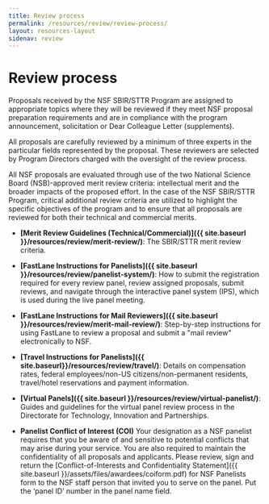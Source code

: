 ```yaml
---
title: Review process
permalink: /resources/review/review-process/
layout: resources-layout
sidenav: review
---
```

# Review process

Proposals received by the NSF SBIR/STTR Program are assigned to appropriate topics where they will be reviewed if they meet NSF proposal preparation requirements and are in compliance with the program announcement, solicitation or Dear Colleague Letter (supplements).

All proposals are carefully reviewed by a minimum of three experts in the particular fields represented by the proposal. These reviewers are selected by Program Directors charged with the oversight of the review process.

All NSF proposals are evaluated through use of the two National Science Board (NSB)-approved merit review criteria: intellectual merit and the broader impacts of the proposed effort. In the case of the NSF SBIR/STTR Program, critical additional review criteria are utilized to highlight the specific objectives of the program and to ensure that all proposals are reviewed for both their technical and commercial merits.

- **[Merit Review Guidelines (Technical/Commercial)]({{ site.baseurl }}/resources/review/merit-review/)**: The SBIR/STTR merit review criteria.

- **[FastLane Instructions for Panelists]({{ site.baseurl }}/resources/review/panelist-system/)**: How to submit the registration required for every review panel, review assigned proposals, submit reviews, and navigate through the interactive panel system (IPS), which is used during the live panel meeting.

- **[FastLane Instructions for Mail Reviewers]({{ site.baseurl }}/resources/review/merit-mail-review/)**: Step-by-step instructions for using FastLane to review a proposal and submit a "mail review" electronically to NSF.

- **[Travel Instructions for Panelists]({{ site.baseurl}}/resources/review/travel/)**: Details on compensation rates, federal employees/non-US citizens/non-permanent residents, travel/hotel reservations and payment information.

- **[Virtual Panels]({{ site.baseurl }}/resources/review/virtual-panelist/)**: Guides and guidelines for the virtual panel review process in the Directorate for Technology, Innovation and Partnerships.

- **Panelist Conflict of Interest (COI)**
Your designation as a NSF panelist requires that you be aware of and sensitive to potential conflicts that may arise during your service.  You are also required to maintain the confidentiality of all proposals and applicants. Please review, sign and return the [Conflict-of-Interests and Confidentiality Statement]({{ site.baseurl }}/assets/files/awardees/coiform.pdf) for NSF Panelists form to the NSF staff person that invited you to serve on the panel.  Put the ‘panel ID’ number in the panel name field.
